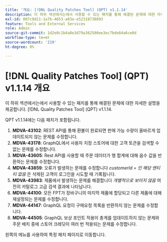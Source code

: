 ```yaml
---
title: '개요: [!DNL Quality Patches Tool] (QPT) v1.1.14'
description: 이 하위 섹션에서는에서 사용할 수 있는 패치를 통해 해결된 문제에 대한 자세한 설명을 제공합니다. [!DNL Quality Patches Tool] (QPT) v1.1.14.
exl-id: 007c9d11-1a7b-4653-a03e-e52318730893
feature: Tools and External Services
role: Admin
source-git-commit: 1d2e0c1b4a8e3d79a362500ee3ec7bde84a6ce0d
workflow-type: tm+mt
source-wordcount: '219'
ht-degree: 0%

---
```


# [!DNL Quality Patches Tool] (QPT) v1.1.14 개요

이 하위 섹션에서는에서 사용할 수 있는 패치를 통해 해결된 문제에 대한 자세한 설명을 제공합니다. [!DNL Quality Patches Tool] (QPT) v1.1.14.

QPT v1.1.14에는 다음 패치가 포함됩니다.

1. **MDVA-43102**: REST API를 통해 환불이 완료되면 판매 가능 수량이 올바르게 업데이트되지 않는 문제를 수정합니다.
1. **MDVA-43178**: GraphQL에서 사용자 지정 스토어에 대한 고객 토큰을 검색할 수 없는 문제를 수정합니다.
1. **MDVA-43605**: Rest API를 사용할 때 주문 데이터가 행 합계에 대해 음수 값을 반환하는 문제를 수정합니다.
1. **MDVA-43859**: 오류가 발생하는 문제를 수정합니다 *customerId = 인 해당 엔티티 없음* 은 삭제된 고객이 로그인을 시도할 때 기록됩니다.
1. **MDVA-43983**: 제품에서 발생하는 문제를 해결합니다 *개별적으로 보이지 않음* 여전히 카탈로그 고급 검색 결과에 나타납니다.
1. **MDVA-44100**: 모든 FPT가 장바구니의 마지막 제품에 할당되고 다른 제품에 대해 재설정되는 문제를 수정합니다.
1. **MDVA-44147**: GraphQL 요청이 구매요청 목록을 반환하지 않는 문제를 수정합니다.
1. **MDVA-44505**: GraphQL 보상 포인트 적용이 총계를 업데이트하지 않는 문제와 주문 배치 중에 스토어 크레딧이 여러 번 적용되는 문제를 수정합니다.

왼쪽의 메뉴를 사용하여 특정 패치 페이지로 이동합니다.
